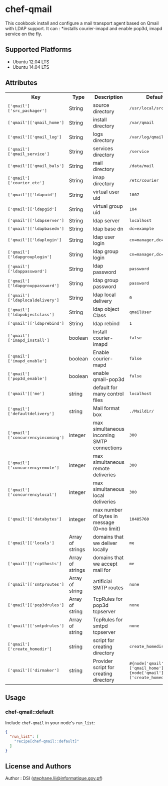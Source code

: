 # chef-qmail

This cookbook install and configure a mail transport agent based on Qmail with LDAP support.
It can :
*installs courier-imapd and enable pop3d, imapd service on the fly.

## Supported Platforms

* Ubuntu 12.04 LTS
* Ubuntu 14.04 LTS

## Attributes

<table>
  <tr>
    <th>Key</th>
    <th>Type</th>
    <th>Description</th>
    <th>Default</th>
  </tr>
  <tr>
    <td><tt>['qmail']['src_packager']</tt></td>
    <td>String</td>
    <td>source directory</td>
    <td><tt>/usr/local/src</tt></td>
  </tr>
  <tr>
    <td><tt>['qmail']['qmail_home']</tt></td>
    <td>String</td>
    <td>install directory</td>
    <td><tt>/var/qmail</tt></td>
  </tr>
  <tr>
    <td><tt>['qmail']['qmail_log']</tt></td>
    <td>String</td>
    <td>logs directory</td>
    <td><tt>/var/log/qmail</tt></td>
  </tr>
  <tr>
    <td><tt>['qmail']['qmail_service']</tt></td>
    <td>String</td>
    <td>services directory</td>
    <td><tt>/service</tt></td>
  </tr>
  <tr>
    <td><tt>['qmail']['qmail_bals']</tt></td>
    <td>String</td>
    <td>mail directory</td>
    <td><tt>/data/mail</tt></td>
  </tr>
  <tr>
    <td><tt>['qmail']['courier_etc']</tt></td>
    <td>String</td>
    <td>imap directory</td>
    <td><tt>/etc/courier</tt></td>
  </tr>
  <tr>
    <td><tt>['qmail']['ldapuid']</tt></td>
    <td>String</td>
    <td>virtual user uid</td>
    <td><tt>1007</tt></td>
  </tr>
  <tr>
    <td><tt>['qmail']['ldapgid']</tt></td>
    <td>String</td>
    <td>virtual group uid</td>
    <td><tt>104</tt></td>
  </tr>
  <tr>
    <td><tt>['qmail']['ldapserver']</tt></td>
    <td>String</td>
    <td>ldap server</td>
    <td><tt>localhost</tt></td>
  </tr>
  <tr>
    <td><tt>['qmail']['ldapbasedn']</tt></td>
    <td>String</td>
    <td>ldap base dn</td>
    <td><tt>dc=example</tt></td>
  </tr>
  <tr>
    <td><tt>['qmail']['ldaplogin']</tt></td>
    <td>String</td>
    <td>ldap user login</td>
    <td><tt>cn=manager,dc=example</tt></td>
  </tr>
  <tr>
    <td><tt>['qmail']['ldapgrouplogin']</tt></td>
    <td>String</td>
    <td>ldap group login</td>
    <td><tt>cn=manager,dc=example</tt></td>
   </tr>
   <tr>
    <td><tt>['qmail']['ldappassword']</tt></td>
    <td>String</td>
    <td>ldap password</td>
    <td><tt>password</tt></td>
  </tr>
  <tr>
    <td><tt>['qmail']['ldapgrouppassword']</tt></td>
    <td>String</td>
    <td>ldap group password</td>
    <td><tt>password</tt></td>
  </tr>
  <tr>
    <td><tt>['qmail']['ldaplocaldelivery']</tt></td>
    <td>String</td>
    <td>ldap local delivery</td>
    <td><tt>0</tt></td>
  </tr>
  <tr>
    <td><tt>['qmail']['ldapobjectclass']</tt></td>
    <td>String</td>
    <td>ldap object Class</td>
    <td><tt>qmailUser</tt></td>
  </tr>
  <tr>
    <td><tt>['qmail']['ldaprebind']</tt></td>
    <td>String</td>
    <td>ldap rebind</td>
    <td><tt>1</tt></td>
  </tr>
  <tr>
    <td><tt>['qmail']['imapd_install']</tt></td>
    <td>boolean</td>
    <td>Install courier-imapd</td>
    <td><tt>false</tt></td>
  </tr>
  <tr>
    <td><tt>['qmail']['imapd_enable']</tt></td>
    <td>boolean</td>
    <td>Enable courier-mapd</td>
    <td><tt>false</tt></td>
  </tr>
  <tr>
    <td><tt>['qmail']['pop3d_enable']</tt></td>
    <td>boolean</td>
    <td>enable qmail-pop3d</td>
    <td><tt>false</tt></td>
  </tr>

  <tr>
    <td><tt>['qmail']['me']</tt></td>
    <td>string</td>
    <td>default for many control files </td>
    <td><tt>localhost</tt></td>
  </tr>
  <tr>
    <td><tt>['qmail']['defaultdelivery']</tt></td>
    <td>string</td>
    <td>Mail format box</td>
    <td><tt>./Maildir/</tt></td>
  </tr>
  <tr>
    <td><tt>['qmail']['concurrencyincoming']</tt></td>
    <td>integer</td>
    <td>max simultaneous incoming SMTP connections</td>
    <td><tt>300</tt></td>
  </tr>
  <tr>
    <td><tt>['qmail']['concurrencyremote']</tt></td>
    <td>integer</td>
    <td>max simultaneous remote deliveries </td>
    <td><tt>300</tt></td>
  </tr>
  <tr>
    <td><tt>['qmail']['concurrencylocal']</tt></td>
    <td>integer</td>
    <td>max simultaneous local deliveries</td>
    <td><tt>300</tt></td>
  </tr>
  <tr>
    <td><tt>['qmail']['databytes']</tt></td>
    <td>integer</td>
    <td>max number of bytes in message (0=no limit)</td>
    <td><tt>10485760</tt></td>
  </tr>
  <tr>
    <td><tt>['qmail']['locals']</tt></td>
    <td>Array of strings</td>
    <td>domains that we deliver locally </td>
    <td><tt>me</tt></td>
  </tr>
  <tr>
    <td><tt>['qmail']['rcpthosts']</tt></td>
    <td>Array of strings</td>
    <td>domains that we accept mail for</td>
    <td><tt>me</tt></td>
  </tr>
  <tr>
    <td><tt>['qmail']['smtproutes']</tt></td>
    <td>Array of string</td>
    <td>artificial SMTP routes </td>
    <td><tt>none</tt></td>
  </tr>
  <tr>
    <td><tt>['qmail']['pop3drules']</tt></td>
    <td>Array of string</td>
    <td>TcpRules for pop3d tcpserver</td>
    <td><tt>none</tt></td>
  </tr>
  <tr>
    <td><tt>['qmail']['smtpdrules']</tt></td>
    <td>Array of string</td>
    <td>TcpRules for smtpd tcpserver</td>
    <td><tt>none</tt></td>
  </tr>
  <tr>
    <td><tt>['qmail']['create_homedir']</tt></td>
    <td>string</td>
    <td>script for creating directory</td>
    <td><tt>create_homedir</tt></td>
  </tr>
  <tr>
    <td><tt>['qmail']['dirmaker']</tt></td>
    <td>string</td>
    <td>Provider script for creating directory</td>
    <td><tt>#{node['qmail']['qmail_home']}/bin/#{node['qmail']['create_homedir']}</tt></td>
  </tr>
</table>


## Usage

### chef-qmail::default

Include `chef-qmail` in your node's `run_list`:

```json
{
  "run_list": [
    "recipe[chef-qmail::default]"
  ]
}
```

## License and Authors

Author : DSI (<stephane.lii@informatique.gov.pf>)
